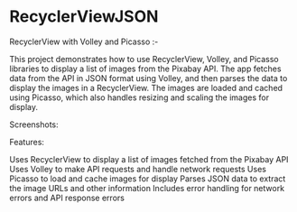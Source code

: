 # RecyclerViewJSON

RecyclerView with Volley and Picasso :-


This project demonstrates how to use RecyclerView, Volley, and Picasso libraries to display a list of images from the Pixabay API. The app fetches data from the API in JSON format using Volley, and then parses the data to display the images in a RecyclerView. The images are loaded and cached using Picasso, which also handles resizing and scaling the images for display.


Screenshots:


Features:


Uses RecyclerView to display a list of images fetched from the Pixabay API
Uses Volley to make API requests and handle network requests
Uses Picasso to load and cache images for display
Parses JSON data to extract the image URLs and other information
Includes error handling for network errors and API response errors
